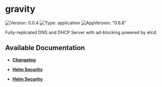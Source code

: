 # gravity

![Version: 0.0.4](https://img.shields.io/badge/Version-0.0.4-informational?style=flat-square) ![Type: application](https://img.shields.io/badge/Type-application-informational?style=flat-square) ![AppVersion: "0.6.8"](https://img.shields.io/badge/AppVersion-"0.6.8"-informational?style=flat-square)

Fully-replicated DNS and DHCP Server with ad-blocking powered by etcd.

## Available Documentation

- [**Changelog**](CHANGELOG)

- [**Helm Security**](container-security)

- [**Helm Security**](helm-security)

